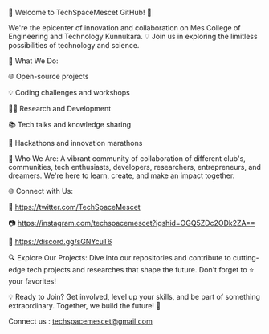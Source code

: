 🚀 Welcome to TechSpaceMescet GitHub! 🌟

We're the epicenter of innovation and collaboration on Mes College of Engineering and Technology Kunnukara. 💡 Join us in exploring the limitless possibilities of technology and science.

🔧 What We Do:

🌐 Open-source projects

💡 Coding challenges and workshops

🧑‍🔬 Research and Development

📚 Tech talks and knowledge sharing

🚀 Hackathons and innovation marathons

👥 Who We Are: A vibrant community of collaboration of different club's, communities, tech enthusiasts, developers, researchers, entrepreneurs, and dreamers. We're here to learn, create, and make an impact together.

🌐 Connect with Us:

📣 https://twitter.com/TechSpaceMescet

📷 https://instagram.com/techspacemescet?igshid=OGQ5ZDc2ODk2ZA==

💬 https://discord.gg/sGNYcuT6

🔍 Explore Our Projects: Dive into our repositories and contribute to cutting-edge tech projects and researches that shape the future. Don't forget to ⭐️ your favorites!

💡 Ready to Join? Get involved, level up your skills, and be part of something extraordinary. Together, we build the future! 🌠

Connect us :
techspacemescet@gmail.com

